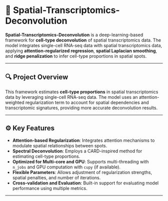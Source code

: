 # 🧬 Spatial-Transcriptomics-Deconvolution

**Spatial-Transcriptomics-Deconvolution** is a deep-learning-based framework for **cell-type deconvolution** of spatial transcriptomics data. The model integrates single-cell RNA-seq data with spatial transcriptomics data, applying **attention-regularized regression**, **spatial Laplacian smoothing**, and **ridge penalization** to infer cell-type proportions in spatial spots.

---

## 🔍 Project Overview

This framework estimates **cell-type proportions** in spatial transcriptomics data by leveraging single-cell RNA-seq data. The model uses an attention-weighted regularization term to account for spatial dependencies and transcriptomic signatures, providing more accurate deconvolution results.

---

## ⚙️ Key Features

- **Attention-based Regularization**: Integrates attention mechanisms to modulate spatial relationships between spots.
- **Spectral Deconvolution**: Employs a CARD-inspired method for estimating cell-type proportions.
- **Optimized for Multi-core and GPU**: Supports multi-threading with `n_jobs` and GPU computation with `cupy` (if available).
- **Flexible Parameters**: Allows adjustment of regularization strengths, spatial penalties, and number of iterations.
- **Cross-validation and Evaluation**: Built-in support for evaluating model performance using multiple metrics.

---

